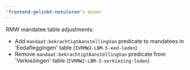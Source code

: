 ```yaml
---
'frontend-gelinkt-notuleren': minor
---
```


RMW mandatee table adjustments:
- Add `mandaat:bekrachtigtAanstellingVan` predicate to mandatees in 'Eedafleggingen' table (`IVRMW2-LBM-5-eed-leden`)
- Remove `mandaat:bekrachtigtAanstellingVan` predicate from 'Verkiezingen' table (`IVRMW2-LBM-3-verkiezing-leden`)
